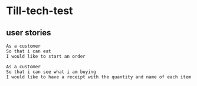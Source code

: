 # Till-tech-test 

## user stories 

```
As a customer 
So that i can eat
I would like to start an order 
```
``` 
As a customer 
So that i can see what i am buying
I would like to have a receipt with the quantity and name of each item
```

